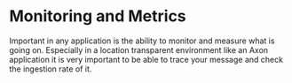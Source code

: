 # Monitoring and Metrics

Important in any application is the ability to monitor and measure what is going on. 
Especially in a location transparent environment like an Axon application
 it is very important to be able to trace your message and check the ingestion rate of it.
